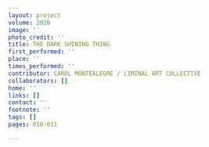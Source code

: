 ```yaml
---
layout: project
volume: 2020
image: ''
photo_credit: ''
title: THE DARK SHINING THING
first_performed: ''
place: ''
times_performed: ''
contributor: CAROL MONTEALEGRE / LIMINAL ART COLLECTIVE
collaborators: []
home: ''
links: []
contact: ''
footnote: ''
tags: []
pages: 010-011

---
```




